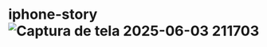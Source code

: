 # iphone-story![Captura de tela 2025-06-03 211703](https://github.com/user-attachments/assets/0e964bf7-75d0-4030-8f20-a77463d122ce)
